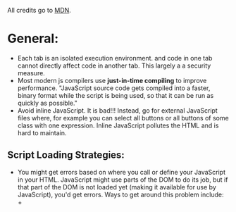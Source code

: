 All credits go to [MDN](https://developer.mozilla.org/en-US/docs/Learn/JavaScript).

# General:
- Each tab is an isolated execution environment. and code in one tab cannot directly affect code in another tab. This largely a a security measure.
- Most modern js compilers use **just-in-time compiling** to improve performance. "JavaScript source code gets compiled into a faster, binary format while the script is being used, so that it can be run as quickly as possible."
- Avoid inline JavaScript. It is bad!!! Instead, go for external JavaScript files where, for example you can select all buttons or all buttons of some class with one expression. Inline JavaScript pollutes the HTML and is hard to maintain.

## Script Loading Strategies:
- You might get errors based on where you call or define your JavaScript in your HTML. JavaScript might use parts of the DOM to do its job, but if that part of the DOM is not loaded yet (making it available for use by JavaScript), you'd get errors. Ways to get around this problem include:
	+ 